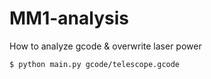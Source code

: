 # MM1-analysis
How to analyze gcode & overwrite laser power
```
$ python main.py gcode/telescope.gcode
```